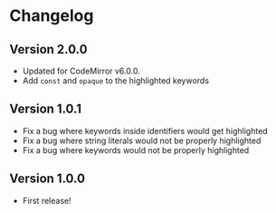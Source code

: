 # Changelog

## Version 2.0.0

- Updated for CodeMirror v6.0.0.
- Add `const` and `opaque` to the highlighted keywords

## Version 1.0.1

- Fix a bug where keywords inside identifiers would get highlighted
- Fix a bug where string literals would not be properly highlighted
- Fix a bug where keywords would not be properly highlighted

## Version 1.0.0

- First release!
